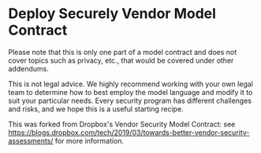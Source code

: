 # Deploy Securely Vendor Model Contract

Please note that this is only one part of a model contract and does not cover topics such as privacy, etc., that would be covered under other addendums.

This is not legal advice.  We highly recommend working with your own legal team to determine how to best employ the model language and modify it to suit your particular needs. Every security program has different challenges and risks, and we hope this is a useful starting recipe.

This was forked from Dropbox's Vendor Security Model Contract: see https://blogs.dropbox.com/tech/2019/03/towards-better-vendor-security-assessments/ for more information.
